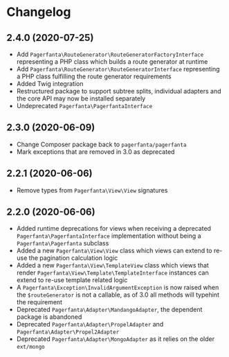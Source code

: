 # Changelog

## 2.4.0 (2020-07-25)

- Add `Pagerfanta\RouteGenerator\RouteGeneratorFactoryInterface` representing a PHP class which builds a route generator at runtime
- Add `Pagerfanta\RouteGenerator\RouteGeneratorInterface` representing a PHP class fulfilling the route generator requirements
- Added Twig integration
- Restructured package to support subtree splits, individual adapters and the core API may now be installed separately
- Undeprecated `Pagerfanta\PagerfantaInterface`

## 2.3.0 (2020-06-09)

- Change Composer package back to `pagerfanta/pagerfanta`
- Mark exceptions that are removed in 3.0 as deprecated

## 2.2.1 (2020-06-06)

- Remove types from `Pagerfanta\View\View` signatures

## 2.2.0 (2020-06-06)

- Added runtime deprecations for views when receiving a deprecated `Pagerfanta\PagerfantaInterface` implementation without being a `Pagerfanta\Pagerfanta` subclass
- Added a new `Pagerfanta\View\View` class which views can extend to re-use the pagination calculation logic
- Added a new `Pagerfanta\View\TemplateView` class which views that render `Pagerfanta\View\Template\TemplateInterface` instances can extend to re-use template related logic
- A `Pagerfanta\Exception\InvalidArgumentException` is now raised when the `$routeGenerator` is not a callable, as of 3.0 all methods will typehint the requirement
- Deprecated `Pagerfanta\Adapter\MandangoAdapter`, the dependent package is abandoned
- Deprecated `Pagerfanta\Adapter\PropelAdapter` and `Pagerfanta\Adapter\Propel2Adapter`
- Deprecated `Pagerfanta\Adapter\MongoAdapter` as it relies on the older `ext/mongo`
